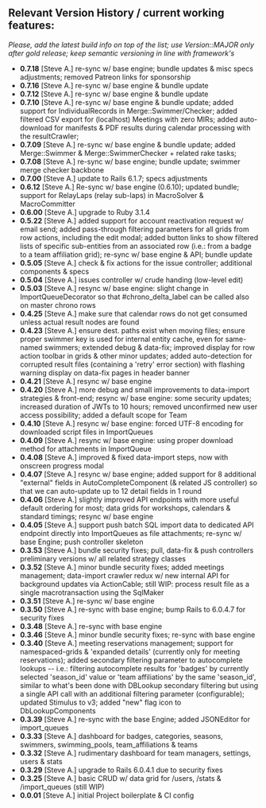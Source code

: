 ## Relevant Version History / current working features:

_Please, add the latest build info on top of the list; use Version::MAJOR only after gold release; keep semantic versioning in line with framework's_

- **0.7.18** [Steve A.] re-sync w/ base engine; bundle updates & misc specs adjustments; removed Patreon links for sponsorship
- **0.7.16** [Steve A.] re-sync w/ base engine & bundle update
- **0.7.12** [Steve A.] re-sync w/ base engine & bundle update
- **0.7.10** [Steve A.] re-sync w/ base engine & bundle update; added support for IndividualRecords in Merge::Swimmer/Checker; added filtered CSV export for (localhost) Meetings with zero MIRs; added auto-download for manifests & PDF results during calendar processing with the resultCrawler;
- **0.7.09** [Steve A.] re-sync w/ base engine & bundle update; added Merge::Swimmer & Merge::SwimmerChecker + related rake tasks;
- **0.7.08** [Steve A.] re-sync w/ base engine; bundle update; swimmer merge checker backbone
- **0.7.00** [Steve A.] update to Rails 6.1.7; specs adjustments
- **0.6.12** [Steve A.] Re-sync w/ base engine (0.6.10); updated bundle; support for RelayLaps (relay sub-laps) in MacroSolver & MacroCommitter
- **0.6.00** [Steve A.] upgrade to Ruby 3.1.4
- **0.5.22** [Steve A.] added support for account reactivation request w/ email send; added pass-through filtering parameters for all grids from row actions, including the edit modal; added button links to show filtered lists of specific sub-entities from an associated row (i.e.: from a badge to a team affiliation grid); re-sync w/ base engine & API; bundle update
- **0.5.05** [Steve A.] check & fix actions for the issue controller; additional components & specs
- **0.5.04** [Steve A.] issues controller w/ crude handing (low-level edit)
- **0.5.03** [Steve A.] resync w/ base engine: slight change in ImportQueueDecorator so that #chrono_delta_label can be called also on master chrono rows
- **0.4.25** [Steve A.] make sure that calendar rows do not get consumed unless actual result nodes are found
- **0.4.23** [Steve A.] ensure dest. paths exist when moving files; ensure proper swimmer key is used for internal entity cache, even for same-named swimmers; extended debug & data-fix; improved display for row action toolbar in grids & other minor updates; added auto-detection for corrupted result files (containing a 'retry' error section) with flashing warning display on data-fix pages in header banner
- **0.4.21** [Steve A.] resync w/ base engine
- **0.4.20** [Steve A.] more debug and small improvements to data-import strategies & front-end; resync w/ base engine: some security updates; increased duration of JWTs to 10 hours; removed unconfirmed new user access possibility; added a default scope for Team
- **0.4.10** [Steve A.] resync w/ base engine: forced UTF-8 encoding for downloaded script files in ImportQueues
- **0.4.09** [Steve A.] resync w/ base engine: using proper download method for attachments in ImportQueue
- **0.4.08** [Steve A.] improved & fixed data-import steps, now with onscreen progress modal
- **0.4.07** [Steve A.] resync w/ base engine; added support for 8 additional "external" fields in AutoCompleteComponent (& related JS controller) so that we can auto-update up to 12 detail fields in 1 round
- **0.4.06** [Steve A.] slightly improved API endpoints with more useful default ordering for most; data grids for workshops, calendars & standard timings; resync w/ base engine
- **0.4.05** [Steve A.] support push batch SQL import data to dedicated API endpoint directly into ImportQueues as file attachments; re-sync w/ base Engine; push controller skeleton
- **0.3.53** [Steve A.] bundle security fixes; pull, data-fix & push controllers preliminary versions w/ all related strategy classes
- **0.3.52** [Steve A.] minor bundle security fixes; added meetings management; data-import crawler redux w/ new internal API for background updates via ActionCable; still WIP: process result file as a single macrotransaction using the SqlMaker
- **0.3.51** [Steve A.] re-sync w/ base engine
- **0.3.50** [Steve A.] re-sync with base engine; bump Rails to 6.0.4.7 for security fixes
- **0.3.48** [Steve A.] re-sync with base engine
- **0.3.46** [Steve A.] minor bundle security fixes; re-sync with base engine
- **0.3.40** [Steve A.] meeting reservations management; support for namespaced-grids & 'expanded details' (currently only for meeting reservations); added secondary filtering parameter to autocomplete lookups -- i.e.: filtering autocomplete results for 'badges' by currently selected 'season_id' value or 'team affiliations' by the same 'season_id', similar to what's been done with DBLookup secondary filtering but using a single API call with an additional filtering parameter (configurable); updated Stimulus to v3; added "new" flag icon to DbLookupComponents
- **0.3.39** [Steve A.] re-sync with the base Engine; added JSONEditor for import_queues
- **0.3.33** [Steve A.] dashboard for badges, categories, seasons, swimmers, swimming_pools, team_affiliations & teams
- **0.3.32** [Steve A.] rudimentary dashboard for team managers, settings, users & stats
- **0.3.29** [Steve A.] upgrade to Rails 6.0.4.1 due to security fixes
- **0.3.25** [Steve A.] basic CRUD w/ data grid for /users, /stats & /import_queues (still WIP)
- **0.0.01** [Steve A.] initial Project boilerplate & CI config

